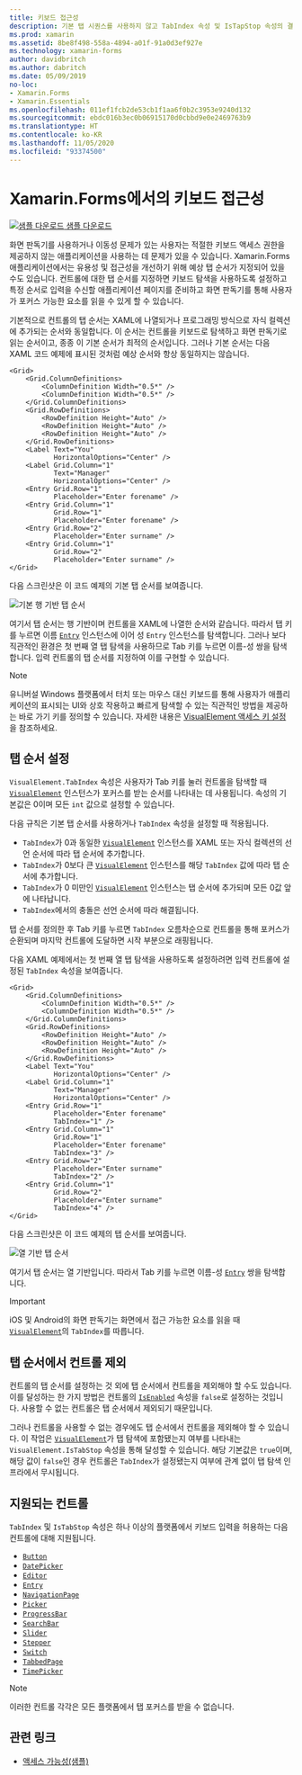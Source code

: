 ```yaml
---
title: 키보드 접근성
description: 기본 탭 시퀀스를 사용하지 않고 TabIndex 속성 및 IsTapStop 속성의 결합으로 탭 시퀀스를 지정하여 경우에 따라 UI의 접근성을 조정할 필요가 있습니다.
ms.prod: xamarin
ms.assetid: 8be8f498-558a-4894-a01f-91a0d3ef927e
ms.technology: xamarin-forms
author: davidbritch
ms.author: dabritch
ms.date: 05/09/2019
no-loc:
- Xamarin.Forms
- Xamarin.Essentials
ms.openlocfilehash: 011ef1fcb2de53cb1f1aa6f0b2c3953e9240d132
ms.sourcegitcommit: ebdc016b3ec0b06915170d0cbbd9e0e2469763b9
ms.translationtype: HT
ms.contentlocale: ko-KR
ms.lasthandoff: 11/05/2020
ms.locfileid: "93374500"
---
```

# <a name="keyboard-accessibility-in-no-locxamarinforms"></a>Xamarin.Forms에서의 키보드 접근성

[![샘플 다운로드](~/media/shared/download.png) 샘플 다운로드](/samples/xamarin/xamarin-forms-samples/userinterface-accessibility)

화면 판독기를 사용하거나 이동성 문제가 있는 사용자는 적절한 키보드 액세스 권한을 제공하지 않는 애플리케이션을 사용하는 데 문제가 있을 수 있습니다. Xamarin.Forms 애플리케이션에서는 유용성 및 접근성을 개선하기 위해 예상 탭 순서가 지정되어 있을 수도 있습니다. 컨트롤에 대한 탭 순서를 지정하면 키보드 탐색을 사용하도록 설정하고 특정 순서로 입력을 수신할 애플리케이션 페이지를 준비하고 화면 판독기를 통해 사용자가 포커스 가능한 요소를 읽을 수 있게 할 수 있습니다.

기본적으로 컨트롤의 탭 순서는 XAML에 나열되거나 프로그래밍 방식으로 자식 컬렉션에 추가되는 순서와 동일합니다. 이 순서는 컨트롤을 키보드로 탐색하고 화면 판독기로 읽는 순서이고, 종종 이 기본 순서가 최적의 순서입니다. 그러나 기본 순서는 다음 XAML 코드 예제에 표시된 것처럼 예상 순서와 항상 동일하지는 않습니다.

```xaml
<Grid>
    <Grid.ColumnDefinitions>
        <ColumnDefinition Width="0.5*" />
        <ColumnDefinition Width="0.5*" />
    </Grid.ColumnDefinitions>
    <Grid.RowDefinitions>
        <RowDefinition Height="Auto" />
        <RowDefinition Height="Auto" />
        <RowDefinition Height="Auto" />
    </Grid.RowDefinitions>
    <Label Text="You"
           HorizontalOptions="Center" />
    <Label Grid.Column="1"
           Text="Manager"
           HorizontalOptions="Center" />
    <Entry Grid.Row="1"
           Placeholder="Enter forename" />
    <Entry Grid.Column="1"
           Grid.Row="1"
           Placeholder="Enter forename" />
    <Entry Grid.Row="2"
           Placeholder="Enter surname" />
    <Entry Grid.Column="1"
           Grid.Row="2"
           Placeholder="Enter surname" />
</Grid>
```

다음 스크린샷은 이 코드 예제의 기본 탭 순서를 보여줍니다.

![기본 행 기반 탭 순서](keyboard-images/default-tab-order.png)

여기서 탭 순서는 행 기반이며 컨트롤을 XAML에 나열한 순서와 같습니다. 따라서 탭 키를 누르면 이름 [`Entry`](xref:Xamarin.Forms.Entry) 인스턴스에 이어 성 `Entry` 인스턴스를 탐색합니다. 그러나 보다 직관적인 환경은 첫 번째 열 탭 탐색을 사용하므로 Tab 키를 누르면 이름-성 쌍을 탐색합니다. 입력 컨트롤의 탭 순서를 지정하여 이를 구현할 수 있습니다.

> [!NOTE]
> 유니버설 Windows 플랫폼에서 터치 또는 마우스 대신 키보드를 통해 사용자가 애플리케이션의 표시되는 UI와 상호 작용하고 빠르게 탐색할 수 있는 직관적인 방법을 제공하는 바로 가기 키를 정의할 수 있습니다. 자세한 내용은 [VisualElement 액세스 키 설정](~/xamarin-forms/platform/windows/visualelement-access-keys.md)을 참조하세요.

## <a name="setting-the-tab-order"></a>탭 순서 설정

`VisualElement.TabIndex` 속성은 사용자가 Tab 키를 눌러 컨트롤을 탐색할 때 [`VisualElement`](xref:Xamarin.Forms.VisualElement) 인스턴스가 포커스를 받는 순서를 나타내는 데 사용됩니다. 속성의 기본값은 0이며 모든 `int` 값으로 설정할 수 있습니다.

다음 규칙은 기본 탭 순서를 사용하거나 `TabIndex` 속성을 설정할 때 적용됩니다.

- `TabIndex`가 0과 동일한 [`VisualElement`](xref:Xamarin.Forms.VisualElement) 인스턴스를 XAML 또는 자식 컬렉션의 선언 순서에 따라 탭 순서에 추가합니다.
- `TabIndex`가 0보다 큰 [`VisualElement`](xref:Xamarin.Forms.VisualElement) 인스턴스를 해당 `TabIndex` 값에 따라 탭 순서에 추가합니다.
- `TabIndex`가 0 미만인 [`VisualElement`](xref:Xamarin.Forms.VisualElement) 인스턴스는 탭 순서에 추가되며 모든 0값 앞에 나타납니다.
- `TabIndex`에서의 충돌은 선언 순서에 따라 해결됩니다.

탭 순서를 정의한 후 Tab 키를 누르면 `TabIndex` 오름차순으로 컨트롤을 통해 포커스가 순환되며 마지막 컨트롤에 도달하면 시작 부분으로 래핑됩니다.

다음 XAML 예제에서는 첫 번째 열 탭 탐색을 사용하도록 설정하려면 입력 컨트롤에 설정된 `TabIndex` 속성을 보여줍니다.

```xaml
<Grid>
    <Grid.ColumnDefinitions>
        <ColumnDefinition Width="0.5*" />
        <ColumnDefinition Width="0.5*" />
    </Grid.ColumnDefinitions>
    <Grid.RowDefinitions>
        <RowDefinition Height="Auto" />
        <RowDefinition Height="Auto" />
        <RowDefinition Height="Auto" />
    </Grid.RowDefinitions>
    <Label Text="You"
           HorizontalOptions="Center" />
    <Label Grid.Column="1"
           Text="Manager"
           HorizontalOptions="Center" />
    <Entry Grid.Row="1"
           Placeholder="Enter forename"
           TabIndex="1" />
    <Entry Grid.Column="1"
           Grid.Row="1"
           Placeholder="Enter forename"
           TabIndex="3" />
    <Entry Grid.Row="2"
           Placeholder="Enter surname"
           TabIndex="2" />
    <Entry Grid.Column="1"
           Grid.Row="2"
           Placeholder="Enter surname"
           TabIndex="4" />
</Grid>
```

다음 스크린샷은 이 코드 예제의 탭 순서를 보여줍니다.

![열 기반 탭 순서](keyboard-images/correct-tab-order.png)

여기서 탭 순서는 열 기반입니다. 따라서 Tab 키를 누르면 이름-성 [`Entry`](xref:Xamarin.Forms.Entry) 쌍을 탐색합니다.

> [!IMPORTANT]
> iOS 및 Android의 화면 판독기는 화면에서 접근 가능한 요소를 읽을 때 [`VisualElement`](xref:Xamarin.Forms.VisualElement)의 `TabIndex`를 따릅니다.

## <a name="excluding-controls-from-the-tab-order"></a>탭 순서에서 컨트롤 제외

컨트롤의 탭 순서를 설정하는 것 외에 탭 순서에서 컨트롤을 제외해야 할 수도 있습니다. 이를 달성하는 한 가지 방법은 컨트롤의 [`IsEnabled`](xref:Xamarin.Forms.VisualElement) 속성을 `false`로 설정하는 것입니다. 사용할 수 없는 컨트롤은 탭 순서에서 제외되기 때문입니다.

그러나 컨트롤을 사용할 수 없는 경우에도 탭 순서에서 컨트롤을 제외해야 할 수 있습니다. 이 작업은 [`VisualElement`](xref:Xamarin.Forms.VisualElement)가 탭 탐색에 포함됐는지 여부를 나타내는 `VisualElement.IsTabStop` 속성을 통해 달성할 수 있습니다. 해당 기본값은 `true`이며, 해당 값이 `false`인 경우 컨트롤은 `TabIndex`가 설정됐는지 여부에 관계 없이 탭 탐색 인프라에서 무시됩니다.

## <a name="supported-controls"></a>지원되는 컨트롤

`TabIndex` 및 `IsTabStop` 속성은 하나 이상의 플랫폼에서 키보드 입력을 허용하는 다음 컨트롤에 대해 지원됩니다.

- [`Button`](xref:Xamarin.Forms.Button)
- [`DatePicker`](xref:Xamarin.Forms.DatePicker)
- [`Editor`](xref:Xamarin.Forms.Editor)
- [`Entry`](xref:Xamarin.Forms.Entry)
- [`NavigationPage`](xref:Xamarin.Forms.NavigationPage)
- [`Picker`](xref:Xamarin.Forms.Picker)
- [`ProgressBar`](xref:Xamarin.Forms.ProgressBar)
- [`SearchBar`](xref:Xamarin.Forms.SearchBar)
- [`Slider`](xref:Xamarin.Forms.Slider)
- [`Stepper`](xref:Xamarin.Forms.Stepper)
- [`Switch`](xref:Xamarin.Forms.Switch)
- [`TabbedPage`](xref:Xamarin.Forms.TabbedPage)
- [`TimePicker`](xref:Xamarin.Forms.TimePicker)

> [!NOTE]
> 이러한 컨트롤 각각은 모든 플랫폼에서 탭 포커스를 받을 수 없습니다.

## <a name="related-links"></a>관련 링크

- [액세스 가능성(샘플)](/samples/xamarin/xamarin-forms-samples/userinterface-accessibility)